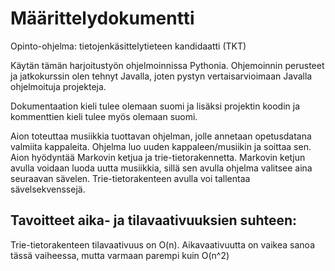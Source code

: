 # Määrittelydokumentti

Opinto-ohjelma: tietojenkäsittelytieteen kandidaatti (TKT)


Käytän tämän harjoitustyön ohjelmoinnissa Pythonia. Ohjemoinnin perusteet ja jatkokurssin olen tehnyt Javalla, 
joten pystyn vertaisarvioimaan Javalla ohjelmoituja projekteja. 

Dokumentaation kieli tulee olemaan suomi ja lisäksi projektin koodin ja kommenttien kieli tulee myös olemaan suomi.



Aion toteuttaa musiikkia tuottavan ohjelman, jolle annetaan opetusdatana valmiita kappaleita. 
Ohjelma luo uuden kappaleen/musiikin ja soittaa sen.
Aion hyödyntää Markovin ketjua ja trie-tietorakennetta. Markovin ketjun avulla voidaan luoda uutta musiikkia, sillä sen avulla ohjelma valitsee aina seuraavan sävelen. Trie-tietorakenteen avulla voi tallentaa sävelsekvenssejä.


## Tavoitteet aika- ja tilavaativuuksien suhteen:

Trie-tietorakenteen tilavaativuus on O(n). Aikavaativuutta on vaikea sanoa tässä vaiheessa, mutta varmaan parempi kuin O(n^2)

